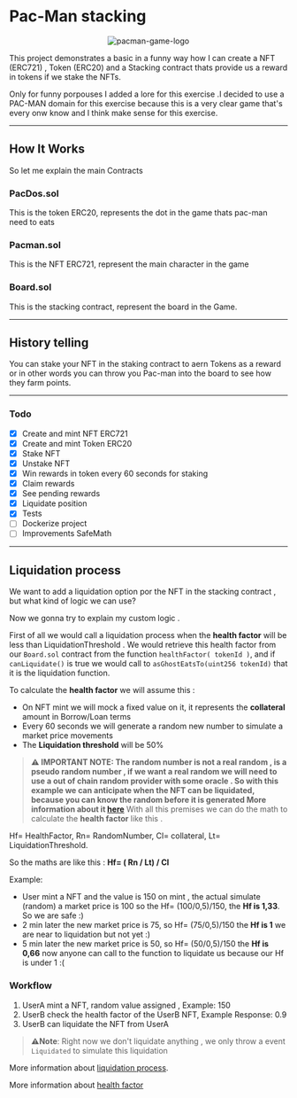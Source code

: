 # Pac-Man stacking

<p align="center">
<img src="https://static.wikia.nocookie.net/ssbb/images/0/08/TituloUniversoPac-Man.png/revision/latest?cb=20140628024756&path-prefix=es" align="center"
alt="pacman-game-logo"></p>

This project demonstrates a basic in a funny way how I can create a NFT (ERC721) , Token (ERC20) and a Stacking contract
thats provide us a reward in tokens if we stake the NFTs.

Only for funny porpouses I added a lore for this exercise .I decided to use a PAC-MAN domain for this exercise because
this is a very clear game that's every onw know and I think make sense for this exercise.
***

## How It Works

So let me explain the main Contracts

### PacDos.sol

This is the token ERC20, represents the dot in the game thats pac-man need to eats

### Pacman.sol

This is the NFT ERC721, represent the main character in the game

### Board.sol

This is the stacking contract, represent the board in the Game.
***

## History telling

You can stake your NFT in the staking contract to aern Tokens as a reward or in other words you can throw you Pac-man
into the board to see how they farm points.


***

### Todo

- [x] Create and mint NFT ERC721
- [x] Create and mint Token ERC20
- [x] Stake NFT
- [x] Unstake NFT
- [x] Win rewards in token every 60 seconds for staking
- [x] Claim rewards
- [x] See pending rewards
- [x] Liquidate position
- [x] Tests
- [ ] Dockerize project
- [ ] Improvements SafeMath

***

## Liquidation process

We want to add a liquidation option por the NFT in the stacking contract , but what kind of logic we can use?

Now we gonna try to explain my custom logic .

First of all we would call a liquidation process when the **health factor** will be less than LiquidationThreshold . We would retrieve this
health factor from our `Board.sol` contract from the function `healthFactor( tokenId )`, and if `canLiquidate()` is true  we
would call to `asGhostEatsTo(uint256 tokenId)` that it is the liquidation function.

To calculate the **health factor** we will assume this :

- On NFT mint we will mock a fixed value on it, it represents the **collateral** amount in Borrow/Loan terms
- Every 60 seconds we will generate a random new number to simulate a market price movements
- The **Liquidation threshold** will be 50%

> **⚠️ IMPORTANT NOTE: 
>The random number is not a real random , is a pseudo random number , if we want a real random we will need to use
a out of chain random provider with some oracle . So with this example we can anticipate when the NFT can be liquidated,
because you can know the random before it is generated
More information about it [here](https://docs.chain.link/docs/vrf/v2/introduction/)** 
With all this premises we can do the math to calculate the **health factor**  like this .

Hf= HealthFactor, Rn= RandomNumber, Cl= collateral, Lt= LiquidationThreshold.

So the maths are like this :
**Hf= ( Rn / Lt) / Cl**

Example:

- User mint a NFT and the value is 150 on mint , the actual simulate (random) a market price is 100
so the Hf= (100/0,5)/150, the **Hf is 1,33**. So we are safe :)
- 2 min later the new market price is 75, so  Hf= (75/0,5)/150 the **Hf is 1** we are near to liquidation but not yet :)
- 5 min later the new market price is 50, so  Hf= (50/0,5)/150 the **Hf is 0,66** now anyone can call to the function to liquidate us because our Hf is under 1 :(

### Workflow

1. UserA mint a NFT, random value assigned , Example: 150
2. UserB check the health factor of the UserB NFT, Example Response: 0.9
3. UserB can liquidate the NFT from UserA

>**⚠️Note**: Right now we don't liquidate anything , we only throw a event `Liquidated` to simulate this liquidation

More information about [liquidation process](https://docs.aave.com/faq/liquidations).

More information about [health factor](https://docs.aave.com/risk/asset-risk/risk-parameters#health-factor)
